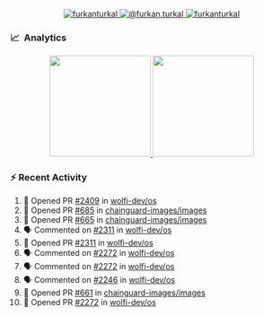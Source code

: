 <p align="center">
  <a href="https://linkedin.com/in/furkanturkal" target="blank">
    <img src="https://img.shields.io/badge/linkedin-%230077B5.svg?&style=for-the-badge&logo=linkedin&logoColor=white" alt="furkanturkal" />
  </a>
  <a href="https://medium.com/@furkan.turkal" target="blank">
    <img src="https://img.shields.io/badge/medium-%2312100E.svg?&style=for-the-badge&logo=medium&logoColor=white" alt="@furkan.turkal" />
  </a>
  <a href="https://twitter.com/furkanturkaI" target="blank">
    <img src="https://img.shields.io/badge/Twitter-1DA1F2?style=for-the-badge&logo=twitter&logoColor=white" alt="furkanturkaI" />
  </a>
</p>

### 📈 &nbsp;Analytics

<p align="center">
  <a href="https://coderstats.net/github/#Dentrax">
    <img height="180em" src="https://github-readme-stats-eight-theta.vercel.app/api?username=Dentrax&show_icons=true&theme=algolia&include_all_commits=true&count_private=true&line_height=26"/>
    <img height="180em" src="https://github-readme-stats-eight-theta.vercel.app/api/top-langs/?username=Dentrax&layout=compact&langs_count=8&theme=algolia&line_height=26"/>
  </a>
</p>

### :zap: Recent Activity

<!--START_SECTION:activity-->
1. 💪 Opened PR [#2409](https://github.com/wolfi-dev/os/pull/2409) in [wolfi-dev/os](https://github.com/wolfi-dev/os)
2. 💪 Opened PR [#685](https://github.com/chainguard-images/images/pull/685) in [chainguard-images/images](https://github.com/chainguard-images/images)
3. 💪 Opened PR [#665](https://github.com/chainguard-images/images/pull/665) in [chainguard-images/images](https://github.com/chainguard-images/images)
4. 🗣 Commented on [#2311](https://github.com/wolfi-dev/os/issues/2311) in [wolfi-dev/os](https://github.com/wolfi-dev/os)
5. 💪 Opened PR [#2311](https://github.com/wolfi-dev/os/pull/2311) in [wolfi-dev/os](https://github.com/wolfi-dev/os)
6. 🗣 Commented on [#2272](https://github.com/wolfi-dev/os/issues/2272) in [wolfi-dev/os](https://github.com/wolfi-dev/os)
7. 🗣 Commented on [#2272](https://github.com/wolfi-dev/os/issues/2272) in [wolfi-dev/os](https://github.com/wolfi-dev/os)
8. 🗣 Commented on [#2246](https://github.com/wolfi-dev/os/issues/2246) in [wolfi-dev/os](https://github.com/wolfi-dev/os)
9. 💪 Opened PR [#661](https://github.com/chainguard-images/images/pull/661) in [chainguard-images/images](https://github.com/chainguard-images/images)
10. 💪 Opened PR [#2272](https://github.com/wolfi-dev/os/pull/2272) in [wolfi-dev/os](https://github.com/wolfi-dev/os)
<!--END_SECTION:activity-->
